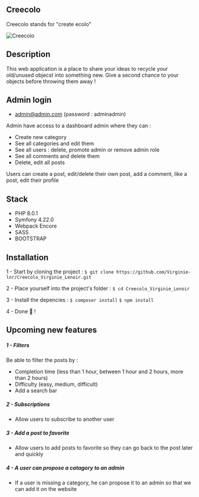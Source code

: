 
## Creecolo 
Creecolo stands for "create ecolo"

![Creecolo](creecolo.png)

## Description
This web application is a place to share your ideas to recycle your old/unused objecst into something new. Give a second chance to your objects before throwing them away !

## Admin login
- admin@admin.com	(password : adminadmin)

Admin have access to a dashboard admin where they can : 
- Create new category 
- See all categories and edit them
- See all users : delete, promote admin or remove admin role
- See all comments and delete them
- Delete, edit all posts 

Users can create a post, edit/delete their own post, add a comment, like a post, edit their profile

## Stack

- PHP 8.0.1
- Symfony 4.22.0
- Webpack Encore 
- SASS
- BOOTSTRAP

## Installation
1 - Start by cloning the project :
`$ git clone https://github.com/Virginie-lnr/Creecolo_Virginie_Lenoir.git`

2 - Place yourself into the project's folder :
`$ cd Creecolo_Virginie_Lenoir`

3 - Install the depencies :
`$ composer install`
`$ npm install`

4 - Done 🎉 !

## Upcoming new features 

##### 1 - Filters
Be able to filter the posts by :
- Completion time (less than 1 hour, between 1 hour and 2 hours, more than 2 hours)
- Difficulty (easy, medium, difficult)
- Add a search bar

##### 2 - Subscriptions 
- Allow users to subscribe to another user

##### 3 - Add a post to favorite 
- Allow users to add posts to favorite so they can go back to the post later and quickly

##### 4 - A user can propose a catagory to an admin
- If a user is missing a category, he can propose it to an admin so that we can add it on the website